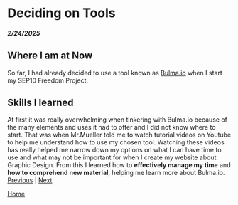 # Deciding on Tools 
##### 2/24/2025

## Where I am at Now
So far, I had already decided to use a tool known as <a href="https://bulma.io/">Bulma.io</a> when I start my SEP10 Freedom Project. 





## Skills I learned 
At first it was really overwhelming when tinkering with Bulma.io because of the many elements and uses it had to offer and I did not know where to start. That was when Mr.Mueller told me to watch tutorial videos on Youtube to help me understand how to use my chosen tool. Watching these videos has really helped me narrow down my options on what I can have time to use and what may not be important for when I create my website about Graphic Design. From this I learned how to <strong> effectively manage my time</strong> and <strong> how to comprehend new material</strong>, helping me learn more about Bulma.io.
[Previous](entry03.md) | [Next](entry05.md)

[Home](../README.md)
